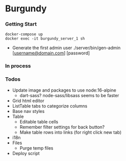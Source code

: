 # Burgundy

### Getting Start
```shell
docker-compose up
docker exec -it burgundy_server_1 sh
```

- Generate the first admin user
./server/bin/gen-admin [username@domain.com] [password]

### In process


### Todos
- Update image and packages to use node:16-alpine
  - dart-sass? node-sass/libsass seems to be faster
- Grid html editor
- ListTable tabs to categorize columns
- Base nav styles
- Table
  - Editable table cells
  - Remember filter settings for back button?
  - Make table rows into links (for right click new tab)
- i18n
- Files
  - Purge temp files
- Deploy script